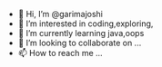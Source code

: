 - 👋 Hi, I’m @garimajoshi
- 👀 I’m interested in coding,exploring, 
- 🌱 I’m currently learning java,oops
- 💞️ I’m looking to collaborate on ...
- 📫 How to reach me ...

<!---
garimajoshi/garimajoshi is a ✨ special ✨ repository because its `README.md` (this file) appears on your GitHub profile.
You can click the Preview link to take a look at your changes.
--->
